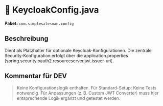 # 📄 KeycloakConfig.java

**Paket:** `com.simplesalesman.config`

## Beschreibung
Dient als Platzhalter für optionale Keycloak-Konfigurationen.
Die zentrale Security-Konfiguration erfolgt über die application.properties (spring.security.oauth2.resourceserver.jwt.issuer-uri).

## Kommentar für DEV
> Keine Konfigurationslogik enthalten.
Für Standard-Setup: Keine Tests notwendig.
Für Anpassungen (z. B. Custom JWT Converter) muss hier entsprechende Logik ergänzt und getestet werden.